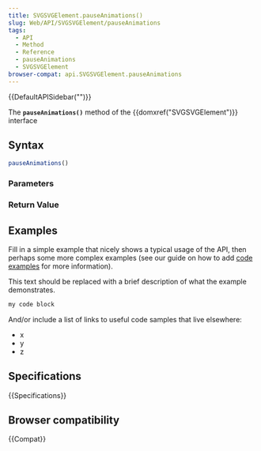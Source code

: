 ```yaml
---
title: SVGSVGElement.pauseAnimations()
slug: Web/API/SVGSVGElement/pauseAnimations
tags:
  - API
  - Method
  - Reference
  - pauseAnimations
  - SVGSVGElement
browser-compat: api.SVGSVGElement.pauseAnimations
---
```

{{DefaultAPISidebar("")}}

The **`pauseAnimations()`** method of the {{domxref("SVGSVGElement")}} interface 

## Syntax

```js
pauseAnimations()
```

### Parameters



### Return Value



## Examples

Fill in a simple example that nicely shows a typical usage of the API, then perhaps some more complex examples (see our guide on how to add [code examples](/en-US/docs/MDN/Contribute/Structures/Code_examples) for more information).

This text should be replaced with a brief description of what the example demonstrates.

```js
my code block
```

And/or include a list of links to useful code samples that live elsewhere:

*   x
*   y
*   z

## Specifications

{{Specifications}}

## Browser compatibility

{{Compat}}


